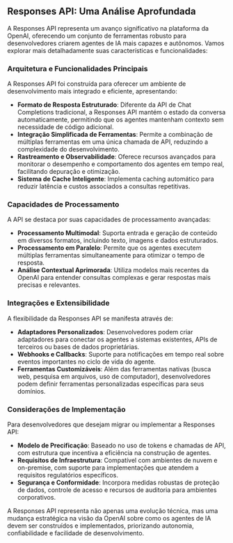## Responses API: Uma Análise Aprofundada

A Responses API representa um avanço significativo na plataforma da OpenAI, oferecendo um conjunto de ferramentas robusto para desenvolvedores criarem agentes de IA mais capazes e autônomos. Vamos explorar mais detalhadamente suas características e funcionalidades:

### Arquitetura e Funcionalidades Principais

A Responses API foi construída para oferecer um ambiente de desenvolvimento mais integrado e eficiente, apresentando:

- **Formato de Resposta Estruturado**: Diferente da API de Chat Completions tradicional, a Responses API mantém o estado da conversa automaticamente, permitindo que os agentes mantenham contexto sem necessidade de código adicional.
- **Integração Simplificada de Ferramentas**: Permite a combinação de múltiplas ferramentas em uma única chamada de API, reduzindo a complexidade do desenvolvimento.
- **Rastreamento e Observabilidade**: Oferece recursos avançados para monitorar o desempenho e comportamento dos agentes em tempo real, facilitando depuração e otimização.
- **Sistema de Cache Inteligente**: Implementa caching automático para reduzir latência e custos associados a consultas repetitivas.


### Capacidades de Processamento

A API se destaca por suas capacidades de processamento avançadas:

- **Processamento Multimodal**: Suporta entrada e geração de conteúdo em diversos formatos, incluindo texto, imagens e dados estruturados.
- **Processamento em Paralelo**: Permite que os agentes executem múltiplas ferramentas simultaneamente para otimizar o tempo de resposta.
- **Análise Contextual Aprimorada**: Utiliza modelos mais recentes da OpenAI para entender consultas complexas e gerar respostas mais precisas e relevantes.


### Integrações e Extensibilidade

A flexibilidade da Responses API se manifesta através de:

- **Adaptadores Personalizados**: Desenvolvedores podem criar adaptadores para conectar os agentes a sistemas existentes, APIs de terceiros ou bases de dados proprietárias.
- **Webhooks e Callbacks**: Suporte para notificações em tempo real sobre eventos importantes no ciclo de vida do agente.
- **Ferramentas Customizáveis**: Além das ferramentas nativas (busca web, pesquisa em arquivos, uso de computador), desenvolvedores podem definir ferramentas personalizadas específicas para seus domínios.


### Considerações de Implementação

Para desenvolvedores que desejam migrar ou implementar a Responses API:

- **Modelo de Precificação**: Baseado no uso de tokens e chamadas de API, com estrutura que incentiva a eficiência na construção de agentes.
- **Requisitos de Infraestrutura**: Compatível com ambientes de nuvem e on-premise, com suporte para implementações que atendem a requisitos regulatórios específicos.
- **Segurança e Conformidade**: Incorpora medidas robustas de proteção de dados, controle de acesso e recursos de auditoria para ambientes corporativos.

A Responses API representa não apenas uma evolução técnica, mas uma mudança estratégica na visão da OpenAI sobre como os agentes de IA devem ser construídos e implementados, priorizando autonomia, confiabilidade e facilidade de desenvolvimento.

